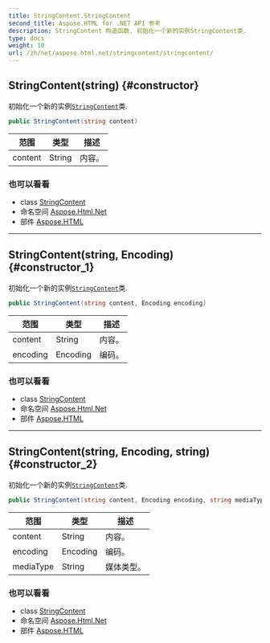 ```yaml
---
title: StringContent.StringContent
second_title: Aspose.HTML for .NET API 参考
description: StringContent 构造函数. 初始化一个新的实例StringContent类.
type: docs
weight: 10
url: /zh/net/aspose.html.net/stringcontent/stringcontent/
---
```

## StringContent(string) {#constructor}

初始化一个新的实例[`StringContent`](../)类.

```csharp
public StringContent(string content)
```

| 范围 | 类型 | 描述 |
| --- | --- | --- |
| content | String | 内容。 |

### 也可以看看

* class [StringContent](../)
* 命名空间 [Aspose.Html.Net](../../stringcontent/)
* 部件 [Aspose.HTML](../../../)

---

## StringContent(string, Encoding) {#constructor_1}

初始化一个新的实例[`StringContent`](../)类.

```csharp
public StringContent(string content, Encoding encoding)
```

| 范围 | 类型 | 描述 |
| --- | --- | --- |
| content | String | 内容。 |
| encoding | Encoding | 编码。 |

### 也可以看看

* class [StringContent](../)
* 命名空间 [Aspose.Html.Net](../../stringcontent/)
* 部件 [Aspose.HTML](../../../)

---

## StringContent(string, Encoding, string) {#constructor_2}

初始化一个新的实例[`StringContent`](../)类.

```csharp
public StringContent(string content, Encoding encoding, string mediaType)
```

| 范围 | 类型 | 描述 |
| --- | --- | --- |
| content | String | 内容。 |
| encoding | Encoding | 编码。 |
| mediaType | String | 媒体类型。 |

### 也可以看看

* class [StringContent](../)
* 命名空间 [Aspose.Html.Net](../../stringcontent/)
* 部件 [Aspose.HTML](../../../)


